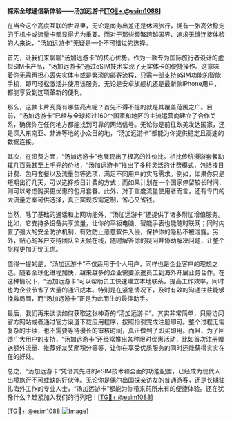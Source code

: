 **探索全球通信新体验——汤加远游卡[[TG💪+ @esim1088](https://t.me/s/esim1088)]**

在当今这个高度互联的世界里，无论是商务出差还是休闲旅行，拥有一张高效稳定的手机卡或流量卡都显得尤为重要。而对于那些频繁跨越国界、追求无缝连接体验的人来说，“汤加远游卡”无疑是一个不可错过的选择。

首先，让我们来聊聊“汤加远游卡”的核心优势。作为一款专为国际旅行者设计的虚拟SIM卡产品，“汤加远游卡”通过eSIM技术实现了无实体卡的便捷操作。这意味着你无需再担心丢失实体卡或是繁琐的邮寄流程，只需一部支持eSIM功能的智能手机，即可轻松激活并使用该服务。无论是安卓旗舰机还是最新款iPhone用户，都能享受到这项革新的便利。

那么，这款卡片究竟有哪些亮点呢？首先不得不提的就是其覆盖范围之广。目前，“汤加远游卡”已经与全球超过160个国家和地区的主流运营商建立了合作关系，确保你在任何地方都能找到可靠的网络信号。无论你是前往欧美发达国家，还是深入东南亚、非洲等地的小众目的地，“汤加远游卡”都能为你提供稳定且高速的数据连接。

其次，在资费方面，“汤加远游卡”也展现出了极高的性价比。相比传统漫游套餐动辄几百元甚至上千元的价格，“汤加远游卡”推出了多种灵活的计费模式，包括按日计费、包月套餐以及流量包等选项，满足不同用户的实际需求。例如，如果你只是短期出行几天，可以选择按日计费的方式；而如果计划在一个国家停留较长时间，则可以考虑购买更优惠的包月套餐。此外，对于重度流量使用者而言，还有专门的大流量方案可供选择，真正实现按需定制，省心又省钱。

当然，除了基础的通话和上网功能外，“汤加远游卡”还提供了诸多附加增值服务。比如，它支持多设备共享流量，让你的平板电脑、智能手表也能随时联网；同时内置了强大的安全防护机制，有效防止恶意软件入侵，保护你的隐私不被泄露。另外，贴心的客户支持团队全天候在线，随时解答你的疑问并协助解决问题，让整个旅程更加无忧无虑。

值得一提的是，“汤加远游卡”不仅适用于个人用户，同样也是企业客户的理想之选。随着全球化进程加快，越来越多的企业需要派遣员工到海外开展业务合作。在这种情况下，“汤加远游卡”可以帮助员工快速建立本地联系，提高工作效率，同时也为企业节省了大量的通讯成本。特别是在紧急情况下，及时有效的沟通往往能够挽救局面，而“汤加远游卡”正是为此而生的最佳助手。

最后，我们再来谈谈如何获取这张神奇的“汤加远游卡”。其实非常简单，只需访问官方网站或者通过官方渠道下载应用程序，按照指引完成注册即可。整个过程无需复杂的手续，也不需要等待漫长的审核时间，真正做到了即买即用。而且，为了回馈广大用户的支持，“汤加远游卡”还经常推出各种限时优惠活动，比如首次注册赠送额外流量、推荐好友奖励积分等等，让你在享受优质服务的同时还能获得实实在在的好处。

总之，“汤加远游卡”凭借其先进的eSIM技术和全面的功能配置，已经成为现代人出境旅行不可或缺的好伙伴。无论你是偶尔出国探亲访友的普通游客，还是长期驻扎海外工作的专业人士，“汤加远游卡”都能为你带来前所未有的便捷体验。还在犹豫什么？赶紧加入我们的行列吧！[[TG💪+ @esim1088](https://t.me/s/esim1088)]

[[TG💪+ @esim1088](https://t.me/s/esim1088) ![Image](https://i.postimg.cc/4NQfJmqS/Snipaste-2025-05-13-00-14-12.png)]